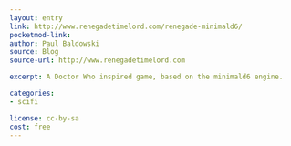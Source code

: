 ```yaml
---
layout: entry
link: http://www.renegadetimelord.com/renegade-minimald6/
pocketmod-link:
author: Paul Baldowski
source: Blog
source-url: http://www.renegadetimelord.com

excerpt: A Doctor Who inspired game, based on the minimald6 engine.

categories:
- scifi

license: cc-by-sa
cost: free
---
```

